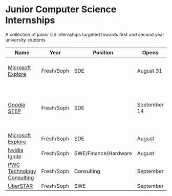 # Junior Computer Science Internships
A collection of junior CS internships targeted towards first and second year university students 

| Name  |  Year | Position | Opens | Deadline | Requirements |
|---|----|-----|--------|--------|-------|
| <a href="https://careers.microsoft.com/students/us/en/usexploremicrosoftprogram">Microsoft Explore</a> | Fresh/Soph | SDE | August 31 | Date | Taken an Intro to CS course; one semester of calculus |
| <a href="https://buildyourfuture.withgoogle.com/programs/step">Google STEP</a> | Fresh/Soph | SDE | Spetember 14 | Date | Programming experience in C, C++, Java, JavaScript or Python; taken an Intro to CS course |
| <a href="https://www.facebook.com/careers/FBUEngineering">Microsoft Explore</a> | Fresh/Soph | SDE | August | Date | |
| <a href="https://www.nvidia.com/en-us/about-nvidia/careers/university-recruiting/">Nvidia Ignite</a> | Fresh/Soph | SWE/Finance/Hardware | August | Date | |
| <a href="https://jobs.us.pwc.com/job/los-angeles/technology-consulting-intern-summer-2022/932/12073994960">PWC Technology Consulting</a> | Fresh/Soph | Consulting | September | Date | |
| <a href="https://www.uber.com/global/en/careers/list/107178/">UberSTAR</a> | Fresh/Soph | SWE | September | Date | |
